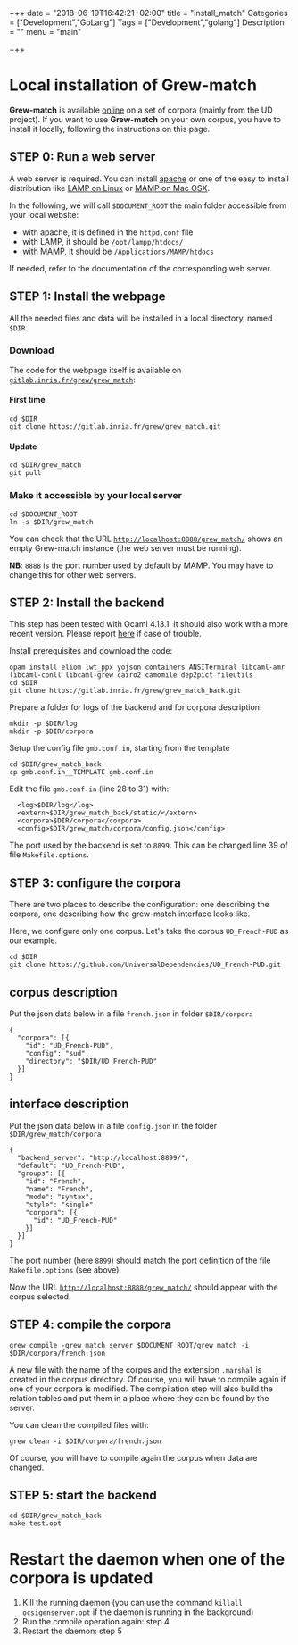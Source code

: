 +++
date = "2018-06-19T16:42:21+02:00"
title = "install_match"
Categories = ["Development","GoLang"]
Tags = ["Development","golang"]
Description = ""
menu = "main"

+++

# Local installation of Grew-match

**Grew-match** is available [online](http://match.grew.fr) on a set of corpora (mainly from the UD project).
If you want to use **Grew-match** on your own corpus, you have to install it locally, following the instructions on this page.

## STEP 0: Run a web server

A web server is required. You can install [apache](https://www.apache.org) or one of the easy to install distribution like [LAMP on Linux](https://en.wikipedia.org/wiki/LAMP_%28software_bundle%29) or [MAMP on Mac OSX](https://www.mamp.info).

In the following, we will call `$DOCUMENT_ROOT` the main folder accessible from your local website:

 * with apache, it is defined in the `httpd.conf` file
 * with LAMP, it should be `/opt/lampp/htdocs/`
 * with MAMP, it should be `/Applications/MAMP/htdocs`

If needed, refer to the documentation of the corresponding web server.

## STEP 1: Install the webpage

All the needed files and data will be installed in a local directory, named `$DIR`.


### Download
The code for the webpage itself is available on [`gitlab.inria.fr/grew/grew_match`](https://gitlab.inria.fr/grew/grew_match):

#### First time

```
cd $DIR
git clone https://gitlab.inria.fr/grew/grew_match.git
```

#### Update

```
cd $DIR/grew_match
git pull
```

### Make it accessible by your local server

```
cd $DOCUMENT_ROOT
ln -s $DIR/grew_match 
```

You can check that the URL [`http://localhost:8888/grew_match/`](http://localhost:8888/grew_match/) shows an empty Grew-match instance (the web server must be running).

**NB**: `8888` is the port number used by default by MAMP. You may have to change this for other web servers.

## STEP 2: Install the backend

This step has been tested with Ocaml 4.13.1. It should also work with a more recent version. Please report [here](https://github.com/grew-nlp/grew/issues) if case of trouble.

Install prerequisites and download the code:
```
opam install eliom lwt_ppx yojson containers ANSITerminal libcaml-amr libcaml-conll libcaml-grew cairo2 camomile dep2pict fileutils
cd $DIR
git clone https://gitlab.inria.fr/grew/grew_match_back.git
```

Prepare a folder for logs of the backend and for corpora description.
```
mkdir -p $DIR/log
mkdir -p $DIR/corpora
```

Setup the config file `gmb.conf.in`, starting from the template
```
cd $DIR/grew_match_back
cp gmb.conf.in__TEMPLATE gmb.conf.in
```

Edit the file `gmb.conf.in` (line 28 to 31) with:

```
  <log>$DIR/log</log>
  <extern>$DIR/grew_match_back/static/</extern>
  <corpora>$DIR/corpora</corpora>
  <config>$DIR/grew_match/corpora/config.json</config>
```

The port used by the backend is set to `8899`. This can be changed line 39 of file `Makefile.options`.

## STEP 3: configure the corpora

There are two places to describe the configuration: one describing the corpora, one describing how the grew-match interface looks like.

Here, we configure only one corpus.
Let's take the corpus `UD_French-PUD` as our example.

```
cd $DIR
git clone https://github.com/UniversalDependencies/UD_French-PUD.git
```

## corpus description 

Put the json data below in a file `french.json` in folder `$DIR/corpora`

```
{
  "corpora": [{
    "id": "UD_French-PUD",
    "config": "sud",
    "directory": "$DIR/UD_French-PUD"
  }]
}
```

## interface description

Put the json data below in a file `config.json` in the folder `$DIR/grew_match/corpora`

```
{
  "backend_server": "http://localhost:8899/",
  "default": "UD_French-PUD",
  "groups": [{
    "id": "French",
    "name": "French",
    "mode": "syntax",
    "style": "single",
    "corpora": [{
      "id": "UD_French-PUD"
    }]
  }]
}
```

The port number (here `8899`) should match the port definition of the file `Makefile.options` (see above).

Now the URL [`http://localhost:8888/grew_match/`](http://localhost:8888/grew_match/) should appear with the corpus selected.



## STEP 4: compile the corpora

```
grew compile -grew_match_server $DOCUMENT_ROOT/grew_match -i $DIR/corpora/french.json
```
A new file with the name of the corpus and the extension `.marshal` is created in the corpus directory.
Of course, you will have to compile again if one of your corpora is modified.
The compilation step will also build the relation tables and put them in a place where they can be found by the server.

You can clean the compiled files with:

```
grew clean -i $DIR/corpora/french.json
```

Of course, you will have to compile again the corpus when data are changed.

## STEP 5: start the backend

```
cd $DIR/grew_match_back
make test.opt
```


# Restart the daemon when one of the corpora is updated

1. Kill the running daemon (you can use the command `killall ocsigenserver.opt` if the daemon is running in the background)
2. Run the compile operation again: step 4
3. Restart the daemon: step 5


